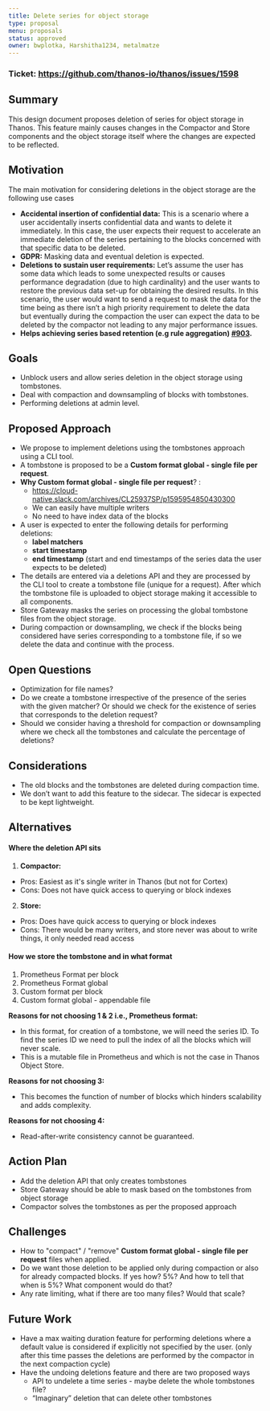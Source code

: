 ```yaml
---
title: Delete series for object storage
type: proposal
menu: proposals
status: approved
owner: bwplotka, Harshitha1234, metalmatze
---
```


### Ticket: https://github.com/thanos-io/thanos/issues/1598
## Summary

This design document proposes deletion of series for object storage in Thanos. This feature mainly causes changes in the Compactor and Store components and the object storage itself where the changes are expected to be reflected.

## Motivation

The main motivation for considering deletions in the object storage are the following use cases

*   **Accidental insertion of confidential data:** This is a scenario where a user accidentally inserts confidential data and wants to delete it immediately. In this case, the user expects their request to accelerate an immediate deletion of the series pertaining to the blocks concerned with that specific data to be deleted.
*   **GDPR:** Masking data and eventual deletion is expected.
*   **Deletions to sustain user requirements:** Let’s assume the user has some data which leads to some unexpected results or causes performance degradation (due to high cardinality) and the user wants to restore the previous data set-up for obtaining the desired results. In this scenario, the user would want to send a request to mask the data for the time being as there isn’t a high priority requirement to delete the data but eventually during the compaction the user can expect the data to be deleted by the compactor not leading to any major performance issues.
*   **Helps achieving series based retention (e.g rule aggregation) [#903](https://github.com/thanos-io/thanos/issues/903).**

## Goals

*   Unblock users and allow series deletion in the object storage using tombstones.
*   Deal with compaction and downsampling of blocks with tombstones.
*   Performing deletions at admin level.

## Proposed Approach

*   We propose to implement deletions using the tombstones approach using a CLI tool.
*   A tombstone is proposed to be a **Custom format global - single file per request**.
*   **Why Custom format global - single file per request**? :
    *   https://cloud-native.slack.com/archives/CL25937SP/p1595954850430300
    *   We can easily have multiple writers
    *   No need to have index data of the blocks
*   A user is expected to enter the following details for performing deletions:
    *   **label matchers**
    *   **start timestamp**
    *   **end timestamp** (start and end timestamps of the series data the user expects to be deleted)
*   The details are entered via a deletions API and they are processed by the CLI tool to create a tombstone file (unique for a request). After which the tombstone file is uploaded to object storage making it accessible to all components.
*   Store Gateway masks the series on processing the global tombstone files from the object storage.
*   During compaction or downsampling, we check if the blocks being considered have series corresponding to a tombstone file, if so we delete the data and continue with the process.

## Open Questions
*   Optimization for file names?
*   Do we create a tombstone irrespective of the presence of the series with the given matcher? Or should we check for the existence of series that corresponds to the deletion request?
*   Should we consider having a threshold for compaction or downsampling where we check all the tombstones and calculate the percentage of deletions?

## Considerations

*   The old blocks and the tombstones are deleted during compaction time.
*   We don’t want to add this feature to the sidecar. The sidecar is expected to be kept lightweight.

## Alternatives

#### Where the deletion API sits

1. **Compactor:**
 *  Pros: Easiest as it's single writer in Thanos (but not for Cortex)
 *  Cons: Does not have quick access to querying or block indexes
2. **Store:**
 *  Pros: Does have quick access to querying or block indexes
 *  Cons: There would be many writers, and store never was about to write things, it only needed read access

#### How we store the tombstone and in what format

1. Prometheus Format per block
2. Prometheus Format global
3. Custom format per block
4. Custom format global - appendable file

**Reasons for not choosing 1 & 2 i.e., Prometheus format:**
*   In this format, for creation of a tombstone, we will need the series ID. To find the series ID we need to pull the index of all the blocks which will never scale.
*   This is a mutable file in Prometheus and which is not the case in Thanos Object Store.

**Reasons for not choosing 3:**
*   This becomes the function of number of blocks which hinders scalability and adds complexity.

**Reasons for not choosing 4:**
*   Read-after-write consistency cannot be guaranteed.

## Action Plan

*   Add the deletion API that only creates tombstones
*   Store Gateway should be able to mask based on the tombstones from object storage
*   Compactor solves the tombstones as per the proposed approach

## Challenges

*   How to "compact" / "remove" **Custom format global - single file per request** files when applied.
*   Do we want those deletion to be applied only during compaction or also for already compacted blocks. If yes how? 5%? And how to tell that when is 5%? What component would do that?
*   Any rate limiting, what if there are too many files? Would that scale?


## Future Work

*   Have a max waiting duration feature for performing deletions where a default value is considered if explicitly not specified by the user. (only after this time passes the deletions are performed by the compactor in the next compaction cycle)
*   Have the undoing deletions feature and there are two proposed ways
    *   API to undelete a time series - maybe delete the whole tombstones file?
    *   “Imaginary” deletion that can delete other tombstones